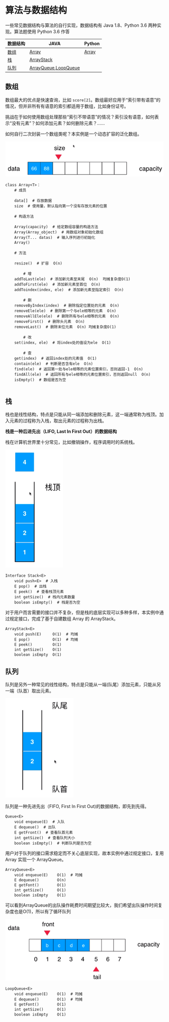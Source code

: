 # 算法与数据结构

一些常见数据结构与算法的自行实现，数据结构有 Java 1.8、Python 3.6 两种实现。算法题使用 Python 3.6 作答

| 数据结构       | JAVA                                                         | Python                               |
| :------------- | ------------------------------------------------------------ | ------------------------------------ |
| [数组](##数组) | [Array](./datastruct/array/Array.java)                       | [Array](./datastruct/array/Array.py) |
| [栈](##栈)     | [ArrayStack](./datastruct/stack/ArrayStack.java)             |                                      |
| [队列](##队列) | [ArrayQueue](./datastruct/queue/ArrayQueue.java),[LoopQueue](./datastruct/queue/LoopQueue.java) |                                      |

## 数组

数组最大的优点是快速查询，比如 `score[2]`。数组最好应用于“索引带有语意”的情况，但并非所有有语意的索引都适用于数组，比如身份证号。

挑战在于如何使用数组处理那些“索引不带语意”的情况？索引没有语意，如何表示“没有元素”？如何添加元素？如何删除元素？......

如何自行二次封装一个数组类呢？本实例是一个动态扩容的泛化数组。

![]( https://raw.githubusercontent.com/LibertyDream/diy_img_host/master/img/2019-07-03_array_structure.png)

```
class Array<T>：
    # 成员
    
    data[]  # 存放数据
    size  # 使用量，默认指向第一个没有存放元素的位置
    
    # 构造方法
    
    Array(capacity)  # 给定数组容量的构造方法
    Array(Array_object)  # 用数组对象初始化数组
    Array(T... datas)  # 输入序列进行初始化
    Array()
    
    # 方法
    
    resize()  # 扩容  O(n) 
    
        # 增
    addToLast(ele)  # 添加新元素至末尾  O(n)  均摊复杂度O(1)
    addToFirst(ele)  # 添加新元素至首位  O(n)
    addToindex(index, ele)  # 添加新元素至指定索引  O(n)
   	
        # 删
    removeByIndex(index)  # 删除指定位置处的元素  O(n)
    removeEle(ele)  # 删除第一个与ele相等的元素  O(n)
    removeAllEle(ele)  # 删除所有与ele相等的元素  O(n)
    removeFirst()  # 删除头元素  O(n)
    removeLast()  # 删除末位元素  O(n) 均摊复杂度O(1)
    
        # 改
    set(index, ele)  # 将index处的值设为ele  O(1)
    
        # 查
    get(index)  # 返回index处的元素值  O(1)
    contain(ele)  # 判断是否含有ele  O(n)
    find(ele)  # 返回第一处与ele相等的元素位置索引，否则返回-1  O(n)
    findAll(ele)  # 返回所有与ele相等的元素位置索引，否则返回null  O(n)
    isEmpty()  # 数组是否为空
    
```

## 栈

栈也是线性结构，特点是只能从同一端添加和删除元素，这一端通常称为栈顶。加入元素的过程称为入栈，取出元素的过程称为出栈。

**栈是一种后进先出（LIFO, Last In First Out）的数据结构**

栈在计算机世界里十分常见，比如撤销操作，程序调用时的系统栈。

![]( https://raw.githubusercontent.com/LibertyDream/diy_img_host/master/img/2019-07-12-stack.png)

```
Interface Stack<E>
    void push<E>  # 入栈
    E pop()  # 出栈
    E peek()  # 查看栈顶元素
    int getSize()  # 栈内元素数量
    boolean isEmpty()  # 栈是否为空
```

对于用户而言需要的接口并不复杂，但是栈的底层实现可以多种多样，本实例中通过规定接口，完成了基于自建数组 Array 的 ArrayStack。

```
ArrayStack<E>
    void push(E)     O(1)  # 均摊
    E pop()          O(1)  # 均摊
    E peek()         O(1)
    int getSize()    O(1)
    boolean isEmpty  O(1)
```

## 队列

队列是另外一种常见的线性结构，特点是只能从一端(队尾）添加元素，只能从另一端（队首）取出元素。

![]( https://raw.githubusercontent.com/LibertyDream/diy_img_host/master/img/2019-07-13_queue.png)

队列是一种先进先出（FIFO, First In First Out)的数据结构，即先到先得。

```
Queue<E>
    void enqueue(E)  # 入队
    E dequeue()  # 出队
    E getFront()  # 查看队首元素
    int getSize()  # 查看队列大小
    boolean isEmpty()  # 判断队列是否为空
```

用户对于队列的接口需求稳定而不关心底层实现，故本实例中通过规定接口，复用 Array 实现一个 ArrayQueue。

```
ArrayQueue<E>
    void enqueue(E)    O(1)  # 均摊
    E dequeue()        O(n)
    E getFont()        O(1)
    int getSize()      O(1)
    boolean isEmpty    O(1)
```

可以看到ArrayQueue的出队操作耗费时间期望比较大，我们希望出队操作时间复杂度也是O(1)，所以有了循环队列

![]( https://raw.githubusercontent.com/LibertyDream/diy_img_host/master/img/2019-07-18_loopqueue.png)

```
LoopQueue<E>
    void enqueue(E)    O(1)  # 均摊
    E dequeue()        O(1)  # 均摊
    E getFont()        O(1)
    int getSize()      O(1)
    boolean isEmpty    O(1)
```

